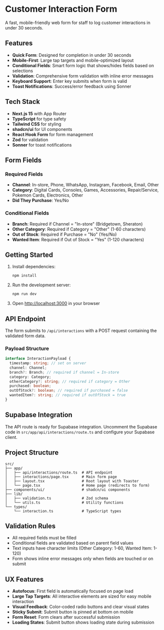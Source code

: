 # Customer Interaction Form

A fast, mobile-friendly web form for staff to log customer interactions in under 30 seconds.

## Features

- **Quick Form**: Designed for completion in under 30 seconds
- **Mobile-First**: Large tap targets and mobile-optimized layout
- **Conditional Fields**: Smart form logic that shows/hides fields based on selections
- **Validation**: Comprehensive form validation with inline error messages
- **Keyboard Support**: Enter key submits when form is valid
- **Toast Notifications**: Success/error feedback using Sonner

## Tech Stack

- **Next.js 15** with App Router
- **TypeScript** for type safety
- **Tailwind CSS** for styling
- **shadcn/ui** for UI components
- **React Hook Form** for form management
- **Zod** for validation
- **Sonner** for toast notifications

## Form Fields

### Required Fields
- **Channel**: In-store, Phone, WhatsApp, Instagram, Facebook, Email, Other
- **Category**: Digital Cards, Consoles, Games, Accessories, Repair/Service, Pokemon Cards, Electronics, Other
- **Did They Purchase**: Yes/No

### Conditional Fields
- **Branch**: Required if Channel = "In-store" (Bridgetown, Sheraton)
- **Other Category**: Required if Category = "Other" (1-60 characters)
- **Out of Stock**: Required if Purchase = "No" (Yes/No)
- **Wanted Item**: Required if Out of Stock = "Yes" (1-120 characters)

## Getting Started

1. Install dependencies:
   ```bash
   npm install
   ```

2. Run the development server:
   ```bash
   npm run dev
   ```

3. Open [http://localhost:3000](http://localhost:3000) in your browser

## API Endpoint

The form submits to `/api/interactions` with a POST request containing the validated form data.

### Payload Structure
```typescript
interface InteractionPayload {
  timestamp: string; // set on server
  channel: Channel;
  branch?: Branch; // required if channel = In-store
  category: Category;
  otherCategory?: string; // required if category = Other
  purchased: boolean;
  outOfStock?: boolean; // required if purchased = false
  wantedItem?: string; // required if outOfStock = true
}
```

## Supabase Integration

The API route is ready for Supabase integration. Uncomment the Supabase code in `src/app/api/interactions/route.ts` and configure your Supabase client.

## Project Structure

```
src/
├── app/
│   ├── api/interactions/route.ts  # API endpoint
│   ├── interactions/page.tsx      # Main form page
│   ├── layout.tsx                 # Root layout with Toaster
│   └── page.tsx                   # Home page (redirects to form)
├── components/ui/                 # shadcn/ui components
├── lib/
│   ├── validation.ts              # Zod schema
│   └── utils.ts                   # Utility functions
└── types/
    └── interaction.ts             # TypeScript types
```

## Validation Rules

- All required fields must be filled
- Conditional fields are validated based on parent field values
- Text inputs have character limits (Other Category: 1-60, Wanted Item: 1-120)
- Form shows inline error messages only when fields are touched or on submit

## UX Features

- **Autofocus**: First field is automatically focused on page load
- **Large Tap Targets**: All interactive elements are sized for easy mobile interaction
- **Visual Feedback**: Color-coded radio buttons and clear visual states
- **Sticky Submit**: Submit button is pinned at bottom on mobile
- **Form Reset**: Form clears after successful submission
- **Loading States**: Submit button shows loading state during submission